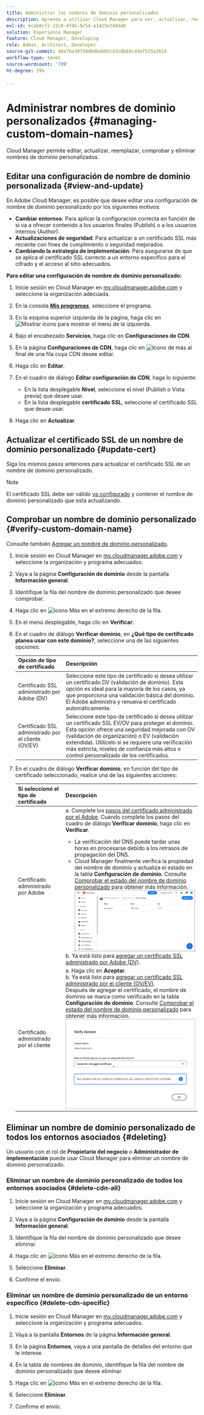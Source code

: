 ```yaml
---
title: Administrar los nombres de dominio personalizados
description: Aprenda a utilizar Cloud Manager para ver, actualizar, reemplazar y eliminar nombres de dominio personalizados.
exl-id: 6cab8cf2-22c0-4f4b-9c54-a1425e74ddd0
solution: Experience Manager
feature: Cloud Manager, Developing
role: Admin, Architect, Developer
source-git-commit: 40a76e39750d6dbeb03c43c8b68cddaf515a2614
workflow-type: tm+mt
source-wordcount: '789'
ht-degree: 19%

---
```



# Administrar nombres de dominio personalizados {#managing-custom-domain-names}

Cloud Manager permite editar, actualizar, reemplazar, comprobar y eliminar nombres de dominio personalizados.

## Editar una configuración de nombre de dominio personalizada {#view-and-update}

En Adobe Cloud Manager, es posible que desee editar una configuración de nombre de dominio personalizado por los siguientes motivos:

* **Cambiar entornos**: Para aplicar la configuración correcta en función de si va a ofrecer contenido a los usuarios finales (Publish) o a los usuarios internos (Author).
* **Actualizaciones de seguridad**: Para actualizar a un certificado SSL más reciente con fines de cumplimiento o seguridad mejorados.
* **Cambiando la estrategia de implementación**: Para asegurarse de que se aplica el certificado SSL correcto a un entorno específico para el cifrado y el acceso al sitio adecuados.

**Para editar una configuración de nombre de dominio personalizado:**

1. Inicie sesión en Cloud Manager en [my.cloudmanager.adobe.com](https://my.cloudmanager.adobe.com/) y seleccione la organización adecuada.

1. En la consola **[Mis programas](/help/implementing/cloud-manager/navigation.md#my-programs)**, seleccione el programa.

1. En la esquina superior izquierda de la página, haga clic en ![Mostrar icono](https://spectrum.adobe.com/static/icons/workflow_18/Smock_ShowMenu_18_N.svg) para mostrar el menú de la izquierda.

1. Bajo el encabezado **Servicios**, haga clic en **Configuraciones de CDN**.

1. En la página **Configuraciones de CDN**, haga clic en ![Icono de más](https://spectrum.adobe.com/static/icons/workflow_18/Smock_More_18_N.svg) al final de una fila cuya CDN desee editar.

1. Haga clic en **Editar**.

1. En el cuadro de diálogo **Editar configuración de CDN**, haga lo siguiente:

   * En la lista desplegable **Nivel**, seleccione el nivel (Publish o Vista previa) que desee usar.
   * En la lista desplegable **certificado SSL**, seleccione el certificado SSL que desee usar.

1. Haga clic en **Actualizar**.


## Actualizar el certificado SSL de un nombre de dominio personalizado {#update-cert}

Siga los mismos pasos anteriores para actualizar el certificado SSL de un nombre de dominio personalizado.

>[!NOTE]
>
>El certificado SSL debe ser válido [ya configurado](/help/implementing/cloud-manager/managing-ssl-certifications/introduction-to-ssl-certificates.md) y contener el nombre de dominio personalizado que está actualizando.


## Comprobar un nombre de dominio personalizado {#verify-custom-domain-name}

Consulte también [Agregar un nombre de dominio personalizado](/help/implementing/cloud-manager/custom-domain-names/add-custom-domain-name.md).

1. Inicie sesión en Cloud Manager en [my.cloudmanager.adobe.com](https://my.cloudmanager.adobe.com/) y seleccione la organización y programa adecuados.

1. Vaya a la página **Configuración de dominio** desde la pantalla **Información general**.

1. Identifique la fila del nombre de dominio personalizado que desee comprobar.

1. Haga clic en ![icono Más](https://spectrum.adobe.com/static/icons/workflow_18/Smock_More_18_N.svg) en el extremo derecho de la fila.

1. En el menú desplegable, haga clic en **Verificar**.

1. En el cuadro de diálogo **Verificar dominio**, en **¿Qué tipo de certificado planea usar con este dominio?**, seleccione una de las siguientes opciones:

   | Opción de tipo de certificado | Descripción |
   | --- | --- |
   | Certificado SSL administrado por Adobe (DV) | Seleccione este tipo de certificado si desea utilizar un certificado DV (validación de dominio). Esta opción es ideal para la mayoría de los casos, ya que proporciona una validación básica del dominio. El Adobe administra y renueva el certificado automáticamente. |
   | Certificado SSL administrado por el cliente (OV/EV) | Seleccione este tipo de certificado si desea utilizar un certificado SSL EV/OV para proteger el dominio. Esta opción ofrece una seguridad mejorada con OV (validación de organización) o EV (validación extendida). Utilícelo si se requiere una verificación más estricta, niveles de confianza más altos o control personalizado de los certificados. |

1. En el cuadro de diálogo **Verificar dominio**, en función del tipo de certificado seleccionado, realice una de las siguientes acciones:

   | Si seleccionó el tipo de certificado | Descripción |
   | --- | ---  |
   | Certificado administrado por Adobe | a. Complete los [pasos del certificado administrado por el Adobe](/help/implementing/cloud-manager/custom-domain-names/add-custom-domain-name.md#adobe-managed-cert-steps). Cuando complete los pasos del cuadro de diálogo **Verificar dominio**, haga clic en **Verificar**.<ul><li>La verificación del DNS puede tardar unas horas en procesarse debido a los retrasos de propagación del DNS.</li><li>Cloud Manager finalmente verifica la propiedad del nombre de dominio y actualiza el estado en la tabla **Configuración de dominio**. Consulte [Comprobar el estado del nombre de dominio personalizado](/help/implementing/cloud-manager/custom-domain-names/check-domain-name-status.md) para obtener más información.</li>![Verificar el estado del dominio](/help/implementing/cloud-manager/assets/domain-settings-verified.png)</li></ul>b. Ya está listo para [agregar un certificado SSL administrado por Adobe (DV)](/help/implementing/cloud-manager/managing-ssl-certifications/add-ssl-certificate.md#add-adobe-managed-ssl-cert).</li></ul> |
   | Certificado administrado por el cliente | a. Haga clic en **Aceptar**.<br>b. Ya está listo para [agregar un certificado SSL administrado por el cliente (OV/EV)](/help/implementing/cloud-manager/managing-ssl-certifications/add-ssl-certificate.md#add-customer-managed-ssl-cert).<br>Después de agregar el certificado, el nombre de dominio se marca como verificado en la tabla **Configuración de dominio**. Consulte [Comprobar el estado del nombre de dominio personalizado](/help/implementing/cloud-manager/custom-domain-names/check-domain-name-status.md) para obtener más información.</li></ul><br>![Verificar el dominio de un certificado EV/OV administrado por el cliente](/help/implementing/cloud-manager/assets/verify-domain-customer-managed-step.png) |


## Eliminar un nombre de dominio personalizado de todos los entornos asociados {#deleting}

Un usuario con el rol de **Propietario del negocio** o **Administrador de implementación** puede usar Cloud Manager para eliminar un nombre de dominio personalizado.

### Eliminar un nombre de dominio personalizado de todos los entornos asociados {#delete-cdn-all}

1. Inicie sesión en Cloud Manager en [my.cloudmanager.adobe.com](https://my.cloudmanager.adobe.com/) y seleccione la organización y programa adecuados.

1. Vaya a la página **Configuración de dominio** desde la pantalla **Información general**.

1. Identifique la fila del nombre de dominio personalizado que desee eliminar.

1. Haga clic en ![icono Más](https://spectrum.adobe.com/static/icons/workflow_18/Smock_More_18_N.svg) en el extremo derecho de la fila.

1. Seleccione **Eliminar**.

1. Confirme el envío.


### Eliminar un nombre de dominio personalizado de un entorno específico {#delete-cdn-specific}

1. Inicie sesión en Cloud Manager en [my.cloudmanager.adobe.com](https://my.cloudmanager.adobe.com/) y seleccione la organización y programa adecuados.

1. Vaya a la pantalla **Entornos** de la página **Información general**.

1. En la página **Entornos**, vaya a una pantalla de detalles del entorno que le interese.

1. En la tabla de nombres de dominio, identifique la fila del nombre de dominio personalizado que desee eliminar.

1. Haga clic en ![icono Más](https://spectrum.adobe.com/static/icons/workflow_18/Smock_More_18_N.svg) en el extremo derecho de la fila.

1. Seleccione **Eliminar**.

1. Confirme el envío.
